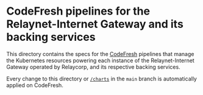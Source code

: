 # CodeFresh pipelines for the Relaynet-Internet Gateway and its backing services

This directory contains the specs for the [CodeFresh](https://codefresh.io/) pipelines that manage the Kubernetes resources powering each instance of the Relaynet-Internet Gateway operated by Relaycorp, and its respective backing services.

Every change to this directory or [`/charts`](../tf-modules) in the `main` branch is automatically applied on CodeFresh.
